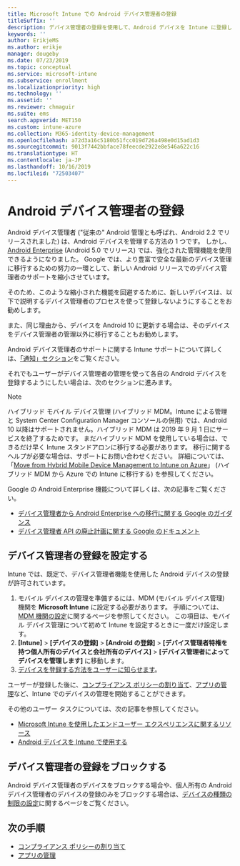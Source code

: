 ```yaml
---
title: Microsoft Intune での Android デバイス管理者の登録
titleSuffix: ''
description: デバイス管理者の登録を使用して、Android デバイスを Intune に登録します。
keywords: ''
author: ErikjeMS
ms.author: erikje
manager: dougeby
ms.date: 07/23/2019
ms.topic: conceptual
ms.service: microsoft-intune
ms.subservice: enrollment
ms.localizationpriority: high
ms.technology: ''
ms.assetid: ''
ms.reviewer: chmaguir
ms.suite: ems
search.appverid: MET150
ms.custom: intune-azure
ms.collection: M365-identity-device-management
ms.openlocfilehash: a72d3a16c5180b51fcc019d726a498e0d15ad1d3
ms.sourcegitcommit: 9013f7442bbface78feecde2922e8e546a622c16
ms.translationtype: HT
ms.contentlocale: ja-JP
ms.lasthandoff: 10/16/2019
ms.locfileid: "72503407"
---
```

# <a name="android-device-administrator-enrollment"></a>Android デバイス管理者の登録

Android デバイス管理者 ("従来の" Android 管理とも呼ばれ、Android 2.2 でリリースされました) は、Android デバイスを管理する方法の 1 つです。 しかし、[Android Enterprise](https://www.android.com/enterprise/management/) (Android 5.0 でリリース) では、強化された管理機能を使用できるようになりました。 Google では、より豊富で安全な最新のデバイス管理に移行するための努力の一環として、新しい Android リリースでのデバイス管理者のサポートを縮小させています。

そのため、このような縮小された機能を回避するために、新しいデバイスは、以下で説明するデバイス管理者のプロセスを使って登録しないようにすることをお勧めします。

また、同じ理由から、デバイスを Android 10 に更新する場合は、そのデバイスをデバイス管理者の管理以外に移行することもお勧めします。 

Android デバイス管理者のサポートに関する Intune サポートについて詳しくは、[「通知」セクション](../fundamentals/whats-new.md#decreasing-support-for-android-device-administrator)をご覧ください。

それでもユーザーがデバイス管理者の管理を使って各自の Android デバイスを登録するようにしたい場合は、次のセクションに進みます。  


> [!Note]  
> ハイブリッド モバイル デバイス管理 (ハイブリッド MDM。Intune による管理と System Center Configuration Manager コンソールの併用) では、Android 10 以降はサポートされません。ハイブリッド MDM は 2019 年 9 月 1 日にサービスを終了するためです。 まだハイブリッド MDM を使用している場合は、できるだけ早く Intune スタンドアロンに移行する必要があります。 移行に関するヘルプが必要な場合は、サポートにお問い合わせください。 詳細については、「[Move from Hybrid Mobile Device Management to Intune on Azure](https://aka.ms/hybrid_notification)」 (ハイブリッド MDM から Azure での Intune に移行する) を参照してください。

Google の Android Enterprise 機能について詳しくは、次の記事をご覧ください。
- [デバイス管理者から Android Enterprise への移行に関する Google のガイダンス](http://static.googleusercontent.com/media/android.com/en/enterprise/static/2016/pdfs/enterprise/Android-Enterprise-Migration-Bluebook_2019.pdf)
- [デバイス管理者 API の廃止計画に関する Google のドキュメント](https://developers.google.com/android/work/device-admin-deprecation)


## <a name="set-up-device-administrator-enrollment"></a>デバイス管理者の登録を設定する

Intune では、既定で、デバイス管理者機能を使用した Android デバイスの登録が許可されています。

1. モバイル デバイスの管理を準備するには、MDM (モバイル デバイス管理) 機関を **Microsoft Intune** に設定する必要があります。 手順については、[MDM 機関の設定](../fundamentals/mdm-authority-set.md)に関するページを参照してください。 この項目は、モバイル デバイス管理について初めて Intune を設定するときに一度だけ設定します。
2. **[Intune]**  >  **[デバイスの登録]**  >  **[Android の登録]**  >  **[デバイス管理者特権を持つ個人所有のデバイスと会社所有のデバイス]**  >  **[デバイス管理者によってデバイスを管理します]** に移動します。
3. [デバイスを登録する方法をユーザーに知らせます](/intune-user-help/enroll-your-device-in-intune-android)。  

ユーザーが登録した後に、[コンプライアンス ポリシーの割り当て](../protect/compliance-policy-create-android.md)、[アプリの管理](../apps/app-management.md)など、Intune でのデバイスの管理を開始することができます。

その他のユーザー タスクについては、次の記事を参照してください。
- [Microsoft Intune を使用したエンドユーザー エクスペリエンスに関するリソース](../fundamentals/end-user-educate.md)
- [Android デバイスを Intune で使用する](https://docs.microsoft.com/intune-user-help/using-your-android-device-with-intune)


## <a name="block-device-administrator-enrollment"></a>デバイス管理者の登録をブロックする
Android デバイス管理者のデバイスをブロックする場合や、個人所有の Android デバイス管理者のデバイスの登録のみをブロックする場合は、[デバイスの種類の制限の設定](enrollment-restrictions-set.md)に関するページをご覧ください。



## <a name="next-steps"></a>次の手順
- [コンプライアンス ポリシーの割り当て](../protect/compliance-policy-create-android.md)
- [アプリの管理](../apps/app-management.md)